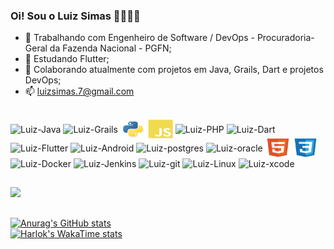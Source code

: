 ### Oi! Sou o Luiz Simas 👋🧑🏽‍💻

- 🔭 Trabalhando com Engenheiro de Software / DevOps - Procuradoria-Geral da Fazenda Nacional - PGFN;
- 🌱 Estudando Flutter;
- 👯 Colaborando atualmente com projetos em Java, Grails, Dart e projetos DevOps;
- 📫 luizsimas.7@gmail.com

<div style="display: inline_block"><br>
  <img align="center" alt="Luiz-Java" height="30" width="40" src="https://cdn.jsdelivr.net/gh/devicons/devicon/icons/java/java-original.svg" />
  <img align="center" alt="Luiz-Grails" height="30" width="40" src="https://cdn.jsdelivr.net/gh/devicons/devicon/icons/grails/grails-original.svg" />
  <img align="center" alt="Luiz-Python" height="30" width="40" src="https://raw.githubusercontent.com/devicons/devicon/master/icons/python/python-original.svg">
  <img align="center" alt="Luiz-Js" height="30" width="40" src="https://raw.githubusercontent.com/devicons/devicon/master/icons/javascript/javascript-plain.svg">
  <img align="center" alt="Luiz-PHP" height="30" width="40" src="https://cdn.jsdelivr.net/gh/devicons/devicon@latest/icons/php/php-original.svg" />
  <img align="center" alt="Luiz-Dart" height="30" width="40" src="https://cdn.jsdelivr.net/gh/devicons/devicon@latest/icons/dart/dart-original.svg" />
  <img align="center" alt="Luiz-Flutter" height="30" width="40" src="https://cdn.jsdelivr.net/gh/devicons/devicon/icons/flutter/flutter-original.svg" />
  <img align="center" alt="Luiz-Android" height="30" width="40" src="https://cdn.jsdelivr.net/gh/devicons/devicon/icons/android/android-plain.svg" />
  <img align="center" alt="Luiz-postgres" height="30" width="40" src="https://cdn.jsdelivr.net/gh/devicons/devicon@latest/icons/postgresql/postgresql-original-wordmark.svg" />
  <img align="center" alt="Luiz-oracle" height="30" width="40" src="https://cdn.jsdelivr.net/gh/devicons/devicon@latest/icons/oracle/oracle-original.svg" />
  <img align="center" alt="Luiz-HTML" height="30" width="40" src="https://raw.githubusercontent.com/devicons/devicon/master/icons/html5/html5-original.svg">
  <img align="center" alt="Luiz-CSS" height="30" width="40" src="https://raw.githubusercontent.com/devicons/devicon/master/icons/css3/css3-original.svg">
  <img align="center" alt="Luiz-Docker" height="30" width="40" src="https://cdn.jsdelivr.net/gh/devicons/devicon/icons/docker/docker-original.svg" />
  <img align="center" alt="Luiz-Jenkins" height="30" width="40" src="https://cdn.jsdelivr.net/gh/devicons/devicon/icons/jenkins/jenkins-original.svg" />
  <img align="center" alt="Luiz-git" height="30" width="40" src="https://cdn.jsdelivr.net/gh/devicons/devicon@latest/icons/git/git-original.svg" />
  <img align="center" alt="Luiz-Linux" height="30" width="40" src="https://cdn.jsdelivr.net/gh/devicons/devicon@latest/icons/linux/linux-original.svg" />
  <img align="center" alt="Luiz-xcode" height="30" width="40" src="https://cdn.jsdelivr.net/gh/devicons/devicon@latest/icons/xcode/xcode-original.svg" />
          
</div>

##

<div> 
  <a href="https://www.linkedin.com/in/luizsimas/" target="_blank"><img src="https://img.shields.io/badge/-LinkedIn-%230077B5?style=for-the-badge&logo=linkedin&logoColor=white" target="_blank"></a> 
  
</div>

##


[![Anurag's GitHub stats](https://github-readme-stats.vercel.app/api?username=luizsimas&count_private=true&show_icons=true&theme=outrun)](https://github.com/luizsimas)<br>
[![Harlok's WakaTime stats](https://github-readme-stats.vercel.app/api/wakatime?username=@luizsimas&theme=outrun&layout=compact&card_width=600)](https://github.com/luizsimas)

